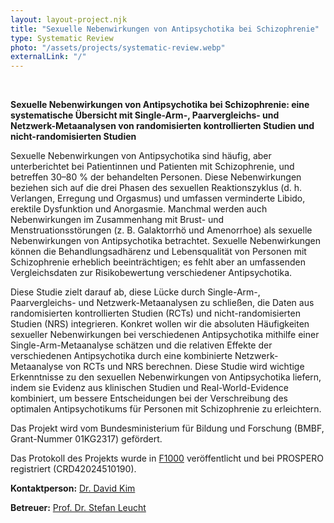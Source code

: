 ```yaml
---
layout: layout-project.njk
title: "Sexuelle Nebenwirkungen von Antipsychotika bei Schizophrenie"
type: Systematic Review
photo: "/assets/projects/systematic-review.webp"
externalLink: "/"
---
```


<br>

**Sexuelle Nebenwirkungen von Antipsychotika bei Schizophrenie: eine systematische Übersicht mit Single-Arm-, Paarvergleichs- und Netzwerk-Metaanalysen von randomisierten kontrollierten Studien und nicht-randomisierten Studien**

Sexuelle Nebenwirkungen von Antipsychotika sind häufig, aber unterberichtet bei Patientinnen und Patienten mit Schizophrenie, und betreffen 30–80 % der behandelten Personen. Diese Nebenwirkungen beziehen sich auf die drei Phasen des sexuellen Reaktionszyklus (d. h. Verlangen, Erregung und Orgasmus) und umfassen verminderte Libido, erektile Dysfunktion und Anorgasmie. Manchmal werden auch Nebenwirkungen im Zusammenhang mit Brust- und Menstruationsstörungen (z. B. Galaktorrhö und Amenorrhoe) als sexuelle Nebenwirkungen von Antipsychotika betrachtet. Sexuelle Nebenwirkungen können die Behandlungsadhärenz und Lebensqualität von Personen mit Schizophrenie erheblich beeinträchtigen; es fehlt aber an umfassenden Vergleichsdaten zur Risikobewertung verschiedener Antipsychotika.

Diese Studie zielt darauf ab, diese Lücke durch Single-Arm-, Paarvergleichs- und Netzwerk-Metaanalysen zu schließen, die Daten aus randomisierten kontrollierten Studien (RCTs) und nicht-randomisierten Studien (NRS) integrieren. Konkret wollen wir die absoluten Häufigkeiten sexueller Nebenwirkungen bei verschiedenen Antipsychotika mithilfe einer Single-Arm-Metaanalyse schätzen und die relativen Effekte der verschiedenen Antipsychotika durch eine kombinierte Netzwerk-Metaanalyse von RCTs und NRS berechnen. Diese Studie wird wichtige Erkenntnisse zu den sexuellen Nebenwirkungen von Antipsychotika liefern, indem sie Evidenz aus klinischen Studien und Real-World-Evidence kombiniert, um bessere Entscheidungen bei der Verschreibung des optimalen Antipsychotikums für Personen mit Schizophrenie zu erleichtern.

Das Projekt wird vom Bundesministerium für Bildung und Forschung (BMBF, Grant-Nummer 01KG2317) gefördert.

Das Protokoll des Projekts wurde in [F1000](https://f1000research.com/articles/13-973) veröffentlicht und bei PROSPERO registriert (CRD42024510190).

**Kontaktperson:** [Dr. David Kim](/team/david-kim/)

**Betreuer:** [Prof. Dr. Stefan Leucht](/team/prof-stefan-leucht/)

